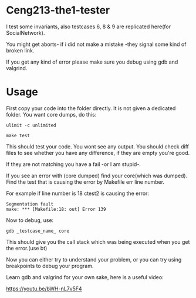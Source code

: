 # Ceng213-the1-tester
I test some invariants, also testcases 6, 8 &amp; 9 are replicated here(for SocialNetwork).

You might get aborts- if i did not make a mistake -they signal some kind of broken link.

If you get any kind of error please make sure you debug using gdb and valgrind.

# Usage
First copy your code into the folder directly. It is not given a dedicated folder.
You want core dumps, do this:
```shell
ulimit -c unlimited
```

```shell
make test
```

This should test your code. You wont see any output. You should check diff files to see whether you have any difference, if they are empty you're good.

If they are not matching you have a fail -or I am stupid-. 

If you see an error with (core dumped) find your core(which was dumped). Find the test that is causing the error by Makefile err line number.

For example if line number is 18 ctest2 is causing the error:
```shell
Segmentation fault
make: *** [Makefile:18: out] Error 139
```

Now to debug, use:

```shell
gdb _testcase_name_ core
```

This should give you the call stack which was being executed when you get the error.(use bt)

Now you can either try to understand your problem, or you can try using breakpoints to debug your program.

Learn gdb and valgrind for your own sake, here is a useful video:

https://youtu.be/bWH-nL7v5F4
